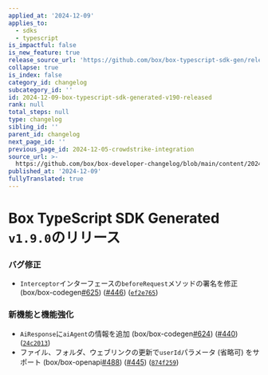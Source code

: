 ```yaml
---
applied_at: '2024-12-09'
applies_to:
  - sdks
  - typescript
is_impactful: false
is_new_feature: true
release_source_url: 'https://github.com/box/box-typescript-sdk-gen/releases/tag/v1.9.0'
collapse: true
is_index: false
category_id: changelog
subcategory_id: ''
id: 2024-12-09-box-typescript-sdk-generated-v190-released
rank: null
total_steps: null
type: changelog
sibling_id: ''
parent_id: changelog
next_page_id: ''
previous_page_id: 2024-12-05-crowdstrike-integration
source_url: >-
  https://github.com/box/box-developer-changelog/blob/main/content/2024/12-09-box-typescript-sdk-generated-v190-released.md
published_at: '2024-12-09'
fullyTranslated: true
---
```

# Box TypeScript SDK Generated `v1.9.0`のリリース

### バグ修正

* `Interceptor`インターフェースの`beforeRequest`メソッドの署名を修正 (box/box-codegen[#625][1]) ([#446][2]) ([`ef2e765`][3])

### 新機能と機能強化

* `AiResponse`に`aiAgent`の情報を追加 (box/box-codegen[#624][4]) ([#440][5]) ([`24c2013`][6])
* ファイル、フォルダ、ウェブリンクの更新で`userId`パラメータ (省略可) をサポート (box/box-openapi[#488][7]) ([#445][8]) ([`874f259`][9])

[1]: https://github.com/box/box-typescript-sdk-gen/issues/625

[2]: https://github.com/box/box-typescript-sdk-gen/issues/446

[3]: https://github.com/box/box-typescript-sdk-gen/commit/ef2e7658cab705906325e40d6c7c6e96e5703201

[4]: https://github.com/box/box-typescript-sdk-gen/issues/624

[5]: https://github.com/box/box-typescript-sdk-gen/issues/440

[6]: https://github.com/box/box-typescript-sdk-gen/commit/24c20131b8275d43ecb02f3c94ac8e6116de3ea9

[7]: https://github.com/box/box-typescript-sdk-gen/issues/488

[8]: https://github.com/box/box-typescript-sdk-gen/issues/445

[9]: https://github.com/box/box-typescript-sdk-gen/commit/874f259ce12e8440301ffb1b2b65a6765b87803f
